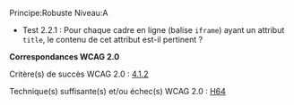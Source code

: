 Principe:Robuste
Niveau:A

+ Test 2.2.1 : Pour chaque cadre en ligne (balise `iframe`) ayant un attribut `title`, le contenu de cet attribut est-il pertinent ?

**Correspondances WCAG 2.0**

Critère(s) de succès WCAG 2.0 : [4.1.2](http://www.w3.org/Translations/WCAG20-fr/#ensure-compat-rsv)

Technique(s) suffisante(s) et/ou échec(s) WCAG 2.0 : [H64](http://www.w3.org/TR/WCAG-TECHS/H64.html)
